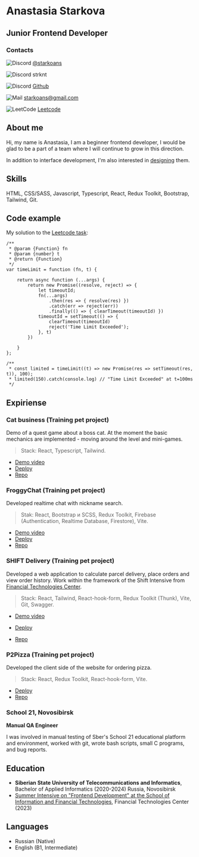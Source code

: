 # Anastasia Starkova

## Junior Frontend Developer

### Contacts

![Discord](https://api.iconify.design/simple-icons:telegram.svg) [@starkoans](https://t.me/starkoans)

![Discord](https://api.iconify.design/simple-icons:discord.svg) strknt

![Discord](https://api.iconify.design/simple-icons:github.svg) [Github](https://github.com/Starkoans)

![Mail](https://api.iconify.design/fa-solid:envelope.svg) starkoans@gmail.com

![LeetCode](https://api.iconify.design/simple-icons:leetcode.svg) [Leetcode](https://leetcode.com/u/starkoans/)

## About me

Hi, my name is Anastasia, I am a beginner frontend developer, I would be glad to be a part of a team where I will continue to grow in this direction.

In addition to interface development, I'm also interested in [designing](https://www.behance.net/acab7e75) them.

## Skills

HTML, CSS/SASS, Javascript, Typescript, React, Redux Toolkit, Bootstrap, Tailwind, Git.

## Code example

My solution to the [Leetcode task](https://leetcode.com/problems/promise-time-limit/description/?envType=study-plan-v2&envId=30-days-of-javascript):

```
/**
 * @param {Function} fn
 * @param {number} t
 * @return {Function}
 */
var timeLimit = function (fn, t) {

    return async function (...args) {
        return new Promise((resolve, reject) => {
            let timeoutId;
            fn(...args)
                .then(res => { resolve(res) })
                .catch(err => reject(err))
                .finally(() => { clearTimeout(timeoutId) })
            timeoutId = setTimeout(() => {
                clearTimeout(timeoutId)
                reject('Time Limit Exceeded');
            }, t)
        })

    }
};

/**
 * const limited = timeLimit((t) => new Promise(res => setTimeout(res, t)), 100);
 * limited(150).catch(console.log) // "Time Limit Exceeded" at t=100ms
 */
```

## Expiriense

### Cat business (Training pet project)

Demo of a quest game about a boss cat.
At the moment the basic mechanics are implemented - moving around the level and mini-games.

> Stack: React, Typescript, Tailwind.

- [Demo video](https://drive.google.com/file/d/1P1kRV4cWaxyePZEHqFKrJ7Zk3FaMZmKC/view?usp=drivesdk)
- [Deploy](https://cat-business-avw64rk0b-starkoans.vercel.app)
- [Repo](https://github.com/Starkoans/cat-business)

### FroggyChat (Training pet project)

Developed realtime chat with nickname search.

> Stak: React, Bootstrap и SCSS, Redux Toolkit, Firebase (Authentication, Realtime Database, Firestore), Vite.

- [Demo video](https://drive.google.com/file/d/1RVPCNAaZJWYGMiVQAFTVzPjTBIa4xSuG/view?usp=drivesdk)
- [Deploy](https://froggy-chat-8msqc6sqc-starkoans.vercel.app)
- [Repo](https://github.com/Starkoans/chatApp)

### SHIFT Delivery (Training pet project)

Developed a web application to calculate parcel delivery, place orders and view order history. Work within the framework of the Shift Intensive from [Financial Technologies Center](https://www.cft.ru/).

> Stack: React, Tailwind, React-hook-form, Redux Toolkit (Thunk), Vite, Git, Swagger.

- [Demo video](https://drive.google.com/file/d/1YV0IdBHDPNBXmiZQfqFpVJwf-9Vvs18R/view?usp=drivesdk)

- [Deploy](https://shift-delivery-summer-2023-30v1ubwxw-starkoans.vercel.app)

- [Repo](https://github.com/Starkoans/shift-summer-2023-task)

### P2Pizza (Training pet project)

Developed the client side of the website for ordering pizza.

> Stack: React, Redux Toolkit, React-hook-form, Vite.

- [Deploy](https://pizza-qj14hjkx5-starkoans.vercel.app)
- [Repo](https://github.com/Starkoans/pizza)

### School 21, Novosibirsk

**Manual QA Engineer**

I was involved in manual testing of Sber's School 21 educational platform and environment, worked with git, wrote bash scripts, small C programs, and bug reports.

## Education

- **Siberian State University of Telecommunications and Informatics**, Bachelor of Applied Informatics (2020-2024) Russia, Novosibirsk
- [Summer Intensive on "Frontend Development" at the School of Information and Financial Technologies](https://team.cft.ru/start/intensive), Financial Technologies Center (2023)

## Languages

- Russian (Native)
- English (B1, Intermediate)
